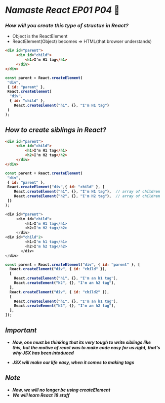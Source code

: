 # _Namaste React EP01 P04_ 🚀

### _How will you create this type of structue in React?_
- Object is the ReactElement
- ReactElement(Object) becomes => HTML(that browser understands)


<b>


```html
<div id="parent">
     <div id="child">
         <h1>I'm H1 tag</h1>
     </div>
</div>
```
```javascript
const parent = React.createElement(
 "div",
 { id: "parent" },
 React.createElement(
  "div",
  { id: "child" },
    React.createElement("h1", {}, "I'm H1 tag")
 ) 
);
```

</b>

## _How to create siblings in React?_

<b>

```html
<div id="parent">
     <div id="child">
         <h1>I'm H1 tag</h1>
         <h2>I'm H2 tag</h2>
     </div>
</div>
```
```javascript
const parent = React.createElement(
 "div",
 { id: "parent" },
 React.createElement("div",{ id: "child" }, [
    React.createElement("h1", {}, "I'm H1 tag"),  // array of children
    React.createElement("h2", {}, "I'm H2 tag"),  // array of children
 ]) 
);
```

```javascript
<div id="parent">
     <div id="child">
         <h1>I'm H1 tag</h1>
         <h2>I'm H2 tag</h2>
     </div>
<div id="child"2>
         <h1>I'm h1 tag</h1>
         <h2>I'm h2 tag</h2>
       </div>
</div>
```

```javascript
const parent = React.createElement("div", { id: "parent" }, [
  React.createElement("div", { id: "child" }),
  [
    React.createElement("h1", {}, "I'm an h1 tag"),
    React.createEement("h2", {}, "I'm an h2 tag"),
  ],
  React.createElement("div", { id: "child2" }),
  [
    React.createElement("h1", {}, "I'm an h1 tag"),
    React.createEement("h2", {}, "I'm an h2 tag"),
  ],
]);
```

<b><i>

## _Important_
- Now, one must be thinking that its very tough to write siblings like this, but the motive of react was to make code easy for us right, that's why JSX has been intoduced

- JSX will make our life easy, when it comes to making tags
</i></b>

## _Note_

<b><i>
- Now, we will no longer be using createElement
- We will learn React 18 stuff
</i></i>


</b>







